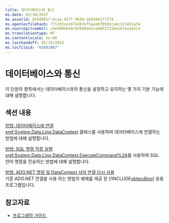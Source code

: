 ```yaml
---
title: 데이터베이스와 통신
ms.date: 03/30/2017
ms.assetid: 659d9817-bcaa-457f-9639-169394177274
ms.openlocfilehash: 7713d3cec874267ef5aea070593ca4c113eb1a34
ms.sourcegitcommit: c4e9d05644c9cb89de5ce6002723de107ea2e2c4
ms.translationtype: MT
ms.contentlocale: ko-KR
ms.lasthandoff: 05/19/2019
ms.locfileid: "65882067"
---
```

# <a name="communicating-with-the-database"></a>데이터베이스와 통신
이 단원의 항목에서는 데이터베이스와의 통신을 설정하고 유지하는 몇 가지 기본 기능에 대해 설명합니다.  
  
## <a name="in-this-section"></a>섹션 내용  
 [방법: 데이터베이스에 연결](../../../../../../docs/framework/data/adonet/sql/linq/how-to-connect-to-a-database.md)  
 <xref:System.Data.Linq.DataContext> 클래스를 사용하여 데이터베이스에 연결하는 방법에 대해 설명합니다.  
  
 [방법: SQL 명령 직접 실행](../../../../../../docs/framework/data/adonet/sql/linq/how-to-directly-execute-sql-commands.md)  
 <xref:System.Data.Linq.DataContext.ExecuteCommand%2A>를 사용하여 SQL 언어 명령을 전송하는 방법에 대해 설명합니다.  
  
 [방법: ADO.NET 명령 및 DataContext 사이 연결 다시 사용](../../../../../../docs/framework/data/adonet/sql/linq/how-to-reuse-a-connection-between-an-ado-net-command-and-a-datacontext.md)  
 기존 ADO.NET 연결을 사용 하는 방법의 예제를 제공 된 [!INCLUDE[vbtecdlinq](../../../../../../includes/vbtecdlinq-md.md)] 응용 프로그램입니다.  
  
## <a name="see-also"></a>참고자료

- [프로그래밍 가이드](../../../../../../docs/framework/data/adonet/sql/linq/programming-guide.md)
